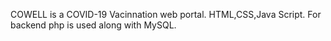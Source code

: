 COWELL is a COVID-19 Vacinnation web portal.
HTML,CSS,Java Script.
For backend php is used along with MySQL.

